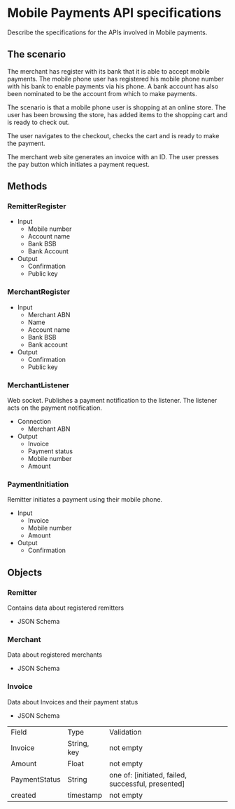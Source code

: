 Mobile Payments API specifications
==================================
Describe the specifications for the APIs involved in Mobile payments.

The scenario
------------

The merchant has register with its bank that it is able to accept mobile payments. The mobile phone user has registered his mobile phone number with his bank to enable payments via his phone. A bank account has also been nominated to be the account from which to make payments.

The scenario is that a mobile phone user is shopping at an online store. The user has been browsing the store, has added items to the shopping cart and is ready to check out.

The user navigates to the checkout, checks the cart and is ready to make the payment.

The merchant web site generates an invoice with an ID. The user presses the pay button which initiates a payment request.

Methods
-------
### RemitterRegister
* Input
  * Mobile number
  * Account name
  * Bank BSB
  * Bank Account
* Output
  * Confirmation
  * Public key

### MerchantRegister
* Input
  * Merchant ABN
  * Name
  * Account name
  * Bank BSB
  * Bank account
* Output
  * Confirmation
  * Public key

### MerchantListener
Web socket. Publishes a payment notification to the listener. The listener acts on the payment notification.
* Connection
  * Merchant ABN
* Output
  * Invoice
  * Payment status
  * Mobile number
  * Amount

### PaymentInitiation
Remitter initiates a payment using their mobile phone.
* Input
  * Invoice
  * Mobile number
  * Amount
* Output
  * Confirmation

Objects
-------
### Remitter
Contains data about registered remitters
* JSON Schema

### Merchant
Data about registered merchants
* JSON Schema

### Invoice
Data about Invoices and their payment status
* JSON Schema

<table>
  <tr>
    <td>Field</td><td>Type</td><td>Validation</td>
  </tr>
  <tr>
    <td>Invoice</td><td>String, key</td><td>not empty</td>
  </tr>
  <tr>
    <td>Amount</td><td>Float</td><td>not empty</td>
  </tr>
  <tr>
    <td>PaymentStatus</td><td>String</td><td>one of: [initiated, failed, successful, presented]</td>
  </tr>
  <tr>
    <td>created</td><td>timestamp</td><td>not empty</td>
  </tr>
</table>


